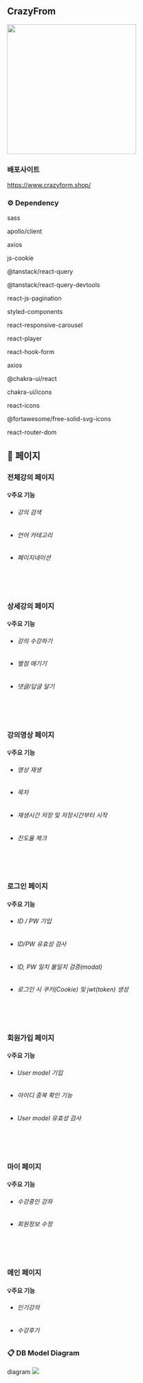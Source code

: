 ## CrazyFrom
<img width="300px" src="https://cdn.discordapp.com/attachments/1081104144535920651/1098527752845537380/logo2.png"/>

### 배포사이트 
https://www.crazyform.shop/
### ⚙️ Dependency
sass

apollo/client

axios

js-cookie


@tanstack/react-query

@tanstack/react-query-devtools

react-js-pagination

styled-components

react-responsive-carousel

react-player

react-hook-form

axios

@chakra-ui/react

chakra-ui/icons

react-icons

@fortawesome/free-solid-svg-icons

react-router-dom




## 📄 페이지

### 전체강의 페이지
 
 


#### 💡주요 기능 

 - ###### 강의 검색 
 - ###### 언어 카테고리
 - ###### 페이지네이션
 
 
 <br/><br/>
### 상세강의 페이지




#### 💡주요 기능 

 - ###### 강의 수강하기
 - ###### 별점 매기기
 - ###### 댓글/답글 달기


<br/><br/>


### 강의영상 페이지




#### 💡주요 기능 

 - ###### 영상 재생
 - ###### 목차
 - ###### 재생시간 저장 및 저장시간부터 시작
-  ###### 진도율 체크


<br/><br/>
### 로그인 페이지


#### 💡주요 기능 

 - ###### ID / PW 기입
 - ###### ID/PW 유효성 검사
 - ###### ID, PW 일치 불일치 검증(modal)
 - ###### 로그인 시 쿠키(Cookie) 및 jwt(token) 생성
 
 
 <br/><br/>
  ### 회원가입 페이지
 
#### 💡주요 기능 

 - ###### User model 기입
 - ###### 아이디 중복 확인 기능
 - ###### User model 유효성 검사
 
 
 <br/><br/>
  ### 마이 페이지


#### 💡주요 기능  

 - ###### 수강중인 강좌
 - ###### 회원정보 수정
 
 
 <br/><br/>
  ### 메인 페이지



#### 💡주요 기능 

 - ###### 인기강의
 - ###### 수강후기

 
 

 


### 📋 DB Model Diagram
diagram
<img src="https://media.discordapp.net/attachments/1078553548494741584/1098495585067225179/DB_.png?width=1693&height=865"/>

